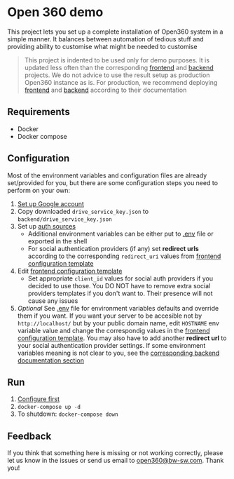 # Open 360 demo

This project lets you set up a complete installation of Open360 system in a simple manner.
It balances between automation of tedious stuff and providing ability to customise what might be needed to customise

> This project is indented to be used only for demo purposes.
> It is updated less often than the corresponding [frontend](https://github.com/o360/frontend)
and [backend](https://github.com/o360/backend) projects.
> We do not advice to use the result setup as production Open360 instance as is.
> For production, we recommend deploying [frontend](https://github.com/o360/frontend)
and [backend](https://github.com/o360/backend) according to their documentation

## Requirements
- Docker
- Docker compose

## Configuration
Most of the environment variables and configuration files are already set/provided for you,
but there are some configuration steps you need to perform on your own:

1. [Set up Google account](https://github.com/o360/backend#setting-up-google-account)
2. Copy downloaded `drive_service_key.json` to `backend/drive_service_key.json`
3. Set up [auth sources](https://github.com/o360/backend#setting-up-authentication-sources)
    * Additional environment variables can be either put to [.env](.env) file or exported in the shell
    * For social authentication providers (if any) set **redirect urls** according to the corresponding
    `redirect_uri` values from [frontend configuration template](frontend/config.json)
4. Edit [frontend configuration template](frontend/config.json)
    * Set appropriate `client_id` values for social auth providers if you decided to use those. You DO NOT
    have to remove extra social providers templates if you don't want to. Their presence will not cause any issues
5. *Optional* See [.env](.env) file for environment variables defaults and override them if you want. If you want your server to be accesible not by `http://localhost/` but by your public domain name, edit `HOSTNAME` env variable value
and change the correspondig values in the [frontend configuration template](frontend/config.json). You may also have
to add another **redirect url** to your social authentication provider settings. If some environment variables meaning
is not clear to you, see the
[corresponding backend documentation section](https://github.com/o360/backend#environment-variables)

## Run
1. [Configure first](#configuration)
2. `docker-compose up -d`
3. To shutdown: `docker-compose down`

## Feedback
If you think that something here is missing or not working correctly, please let us know
in the issues or send us email to open360@bw-sw.com. Thank you!
